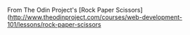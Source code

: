 From The Odin Project's [Rock Paper Scissors](http://www.theodinproject.com/courses/web-development-101/lessons/rock-paper-scissors
